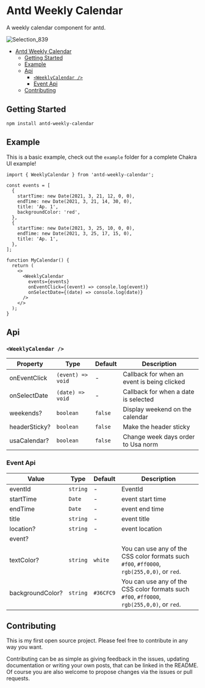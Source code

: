 # Antd Weekly Calendar

A weekly calendar component for antd.

![Selection_839](https://user-images.githubusercontent.com/44646033/131834481-df365615-bd2d-43e0-a817-ae32b9140fd1.png)

- [Antd Weekly Calendar](#antd-weekly-calendar)
  - [Getting Started](#getting-started)
  - [Example](#example)
  - [Api](#api)
    - [`<WeeklyCalendar />`](#weeklycalendar-)
    - [Event Api](#event-api)
  - [Contributing](#contributing)

## Getting Started

```
npm install antd-weekly-calendar
```

## Example

This is a basic example, check out the `example` folder for a complete Chakra UI example!

```tsx
import { WeeklyCalendar } from 'antd-weekly-calendar';

const events = [
  {
    startTime: new Date(2021, 3, 21, 12, 0, 0),
    endTime: new Date(2021, 3, 21, 14, 30, 0),
    title: 'Ap. 1',
    backgroundColor: 'red',
  },
  {
    startTime: new Date(2021, 3, 25, 10, 0, 0),
    endTime: new Date(2021, 3, 25, 17, 15, 0),
    title: 'Ap. 1',
  },
];

function MyCalendar() {
  return (
    <>
      <WeeklyCalendar
        events={events}
        onEventClick={(event) => console.log(event)}
        onSelectDate={(date) => console.log(date)}
      />
    </>
  );
}
```

## Api

### `<WeeklyCalendar />`

| Property      | Type              | Default | Description                                 |
| ------------- | ----------------- | ------- | ------------------------------------------- |
| onEventClick  | `(event) => void` | -       | Callback for when an event is being clicked |
| onSelectDate  | `(date) => void`  | -       | Callback for when a date is selected        |
| weekends?     | `boolean`         | `false` | Display weekend on the calendar             |
| headerSticky? | `boolean`         | `false` | Make the header sticky                      |
| usaCalendar?  | `boolean`         | `false` | Change week days order to Usa norm          |

### Event Api

| Value            | Type     | Default   | Description                                                                                |
| ---------------- | -------- | --------- | ------------------------------------------------------------------------------------------ |
| eventId          | `string` | -         | EventId                                                                                    |
| startTime        | `Date`   | -         | event start time                                                                           |
| endTime          | `Date`   | -         | event end time                                                                             |
| title            | `string` | -         | event title                                                                                |
| location?        | `string` | -         | event location                                                                             |
| event?           |
| textColor?       | `string` | `white`   | You can use any of the CSS color formats such `#f00`, `#ff0000`, `rgb(255,0,0)`, or `red`. |
| backgroundColor? | `string` | `#36CFC9` | You can use any of the CSS color formats such `#f00`, `#ff0000`, `rgb(255,0,0)`, or `red`. |

## Contributing

This is my first open source project. Please feel free to contribute in any way you want.

Contributing can be as simple as giving feedback in the issues, updating documentation or writing your own posts, that can be linked in the README.
Of course you are also welcome to propose changes via the issues or pull requests.
